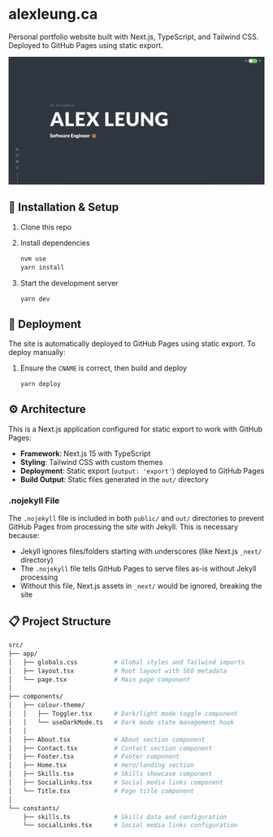 # alexleung.ca

Personal portfolio website built with Next.js, TypeScript, and Tailwind CSS. Deployed to GitHub Pages using static export.

![Homepage screenshot](./public/assets/screenshot.png)

## :construction: Installation & Setup

1. Clone this repo

1. Install dependencies

    ```bash
    nvm use
    yarn install
    ```

1. Start the development server

    ```bash
    yarn dev
    ```

## :ship: Deployment

The site is automatically deployed to GitHub Pages using static export. To deploy manually:

1. Ensure the `CNAME` is correct, then build and deploy

    ```bash
    yarn deploy
    ```

## :gear: Architecture

This is a Next.js application configured for static export to work with GitHub Pages:

- **Framework**: Next.js 15 with TypeScript
- **Styling**: Tailwind CSS with custom themes
- **Deployment**: Static export (`output: 'export'`) deployed to GitHub Pages
- **Build Output**: Static files generated in the `out/` directory

### .nojekyll File

The `.nojekyll` file is included in both `public/` and `out/` directories to prevent GitHub Pages from processing the site with Jekyll. This is necessary because:

- Jekyll ignores files/folders starting with underscores (like Next.js `_next/` directory)
- The `.nojekyll` file tells GitHub Pages to serve files as-is without Jekyll processing
- Without this file, Next.js assets in `_next/` would be ignored, breaking the site

## :clipboard: Project Structure

```bash
src/
├── app/
│   ├── globals.css          # Global styles and Tailwind imports
│   ├── layout.tsx           # Root layout with SEO metadata
│   └── page.tsx             # Main page component
│
├── components/
│   ├── colour-theme/
│   │   ├── Toggler.tsx      # Dark/light mode toggle component
│   │   └── useDarkMode.ts   # Dark mode state management hook
│   │
│   ├── About.tsx            # About section component
│   ├── Contact.tsx          # Contact section component
│   ├── Footer.tsx           # Footer component
│   ├── Home.tsx             # Hero/landing section
│   ├── Skills.tsx           # Skills showcase component
│   ├── SocialLinks.tsx      # Social media links component
│   └── Title.tsx            # Page title component
│
└── constants/
    ├── skills.ts            # Skills data and configuration
    └── socialLinks.tsx      # Social media links configuration
```
